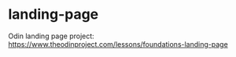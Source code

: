 # landing-page
Odin landing page project: https://www.theodinproject.com/lessons/foundations-landing-page
